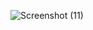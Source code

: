 ![Screenshot (11)](https://github.com/user-attachments/assets/1c784ca1-2bf0-4fc2-9c88-3f519403d998)


